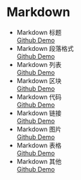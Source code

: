 # Markdown
* Markdown 标题  
  [Github Demo](https://github.com/Molln/Markdown/blob/master/demo/MarkdownTitle.md)
* Markdown 段落格式  
  [Github Demo](https://github.com/Molln/Markdown/blob/master/demo/MarkdownParagraph.md)
* Markdown 列表  
  [Github Demo](https://github.com/Molln/Markdown/blob/master/demo/MarkdownList.md)
* Markdown 区块  
  [Github Demo](https://github.com/Molln/Markdown/blob/master/demo/MarkdownBlock.md)
* Markdown 代码  
  [Github Demo](https://github.com/Molln/Markdown/blob/master/demo/MarkdownCode.md)
* Markdown 链接  
  [Github Demo](https://github.com/Molln/Markdown/blob/master/demo/MarkdownLink.md)
* Markdown 图片  
  [Github Demo](https://github.com/Molln/Markdown/blob/master/demo/MarkdownImage.md)
* Markdown 表格  
  [Github Demo](https://github.com/Molln/Markdown/blob/master/demo/MarkdownTable.md)
* Markdown 其他  
  [Github Demo](https://github.com/Molln/Markdown/blob/master/demo/MarkdownOthers.md)


